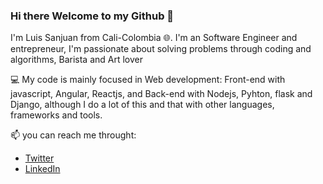 ### Hi there Welcome to my Github :wave:

<!-- presentation -->

I'm Luis Sanjuan from Cali-Colombia :globe_with_meridians:. I'm an Software Engineer and entrepreneur, I'm passionate about solving problems through coding and algorithms, Barista and Art lover

:computer: My code is mainly focused in Web development: Front-end with javascript, Angular, Reactjs, and Back-end with Nodejs, Pyhton, flask and Django, although I do a lot of this and that with other languages, frameworks and tools.

:mailbox: you can reach me throught:

* <a href="https://twitter.com/lsanjuan92">Twitter</a>
* <a href="https://www.linkedin.com/in/luiscode92/">LinkedIn</a>
